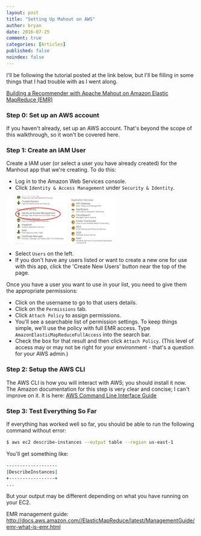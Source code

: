 ```yaml
---
layout: post
title: "Setting Up Mahout on AWS"
author: bryan
date: 2016-07-25
comment: true
categories: [Articles]
published: false
noindex: false
---
```


I'll be following the tutorial posted at the link below, but I'll be filling in some things that I had trouble with as I went along.

[Building a Recommender with Apache Mahout on Amazon Elastic MapReduce (EMR)](https://blogs.aws.amazon.com/bigdata/post/Tx1TDK3HHBD4EZL/Building-a-Recommender-with-Apache-Mahout-on-Amazon-Elastic-MapReduce-EMR)

### Step 0: Set up an AWS account
If you haven't already, set up an AWS account. That's beyond the scope of this walkthrough, so it won't be covered here.

### Step 1: Create an IAM User
Create a IAM user (or select a user you have already created) for the Manhout app that we're creating. To do this:

- Log in to the Amazon Web Services console.
- Click `Identity & Access Management` under `Security & Identity`.

![IAM](/images/IAM.jpg)

- Select `Users` on the left.
- If you don't have any users listed or want to create a new one for use with this app, click the 'Create New Users' button near the top of the page.

Once you have a user you want to use in your list, you need to give them the appropriate permissions:

- Click on the username to go to that users details.
- Click on the `Permissions` tab.
- Click `Attach Policy` to assign permissions.
- You'll see a searchable list of permission settings. To keep things simple, we'll use the policy with full EMR access. Type `AmazonElasticMapReduceFullAccess` into the search bar.
- Check the box for that result and then click `Attach Policy`. (This level of access may or may not be right for your environment - that's a question for your AWS admin.)

### Step 2: Setup the AWS CLI
The AWS CLI is how you will interact with AWS; you should install it now.
The Amazon documentation for this step is very clear and concise; I can't improve on it. It is here:
[AWS Command Line Interface Guide](http://docs.aws.amazon.com/cli/latest/userguide/cli-chap-welcome.html)

### Step 3: Test Everything So Far
If everything has worked well so far, you should be able to run the following command without error:

```sh
$ aws ec2 describe-instances --output table --region us-east-1
```
You'll get something like:

```sh
-------------------
|DescribeInstances|
+-----------------+
...
```
But your output may be different depending on what you have running on your EC2.


EMR management guide:
http://docs.aws.amazon.com//ElasticMapReduce/latest/ManagementGuide/emr-what-is-emr.html
